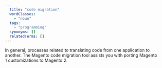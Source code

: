 ```yaml
---
  title: "code migration"
  wordClasses:
    - "noun"
  tags:
    - "programming"
  synonyms: []
  relatedTerms: []
---
```

In general, processes related to translating code from one application to another. The Magento code migration tool assists you with porting Magento 1 customizations to Magento 2.
